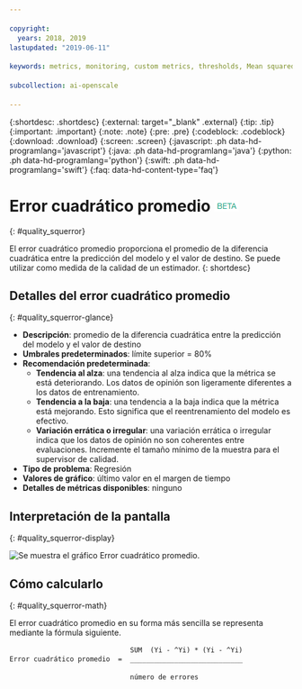```yaml
---

copyright:
  years: 2018, 2019
lastupdated: "2019-06-11"

keywords: metrics, monitoring, custom metrics, thresholds, Mean squared error

subcollection: ai-openscale

---
```


{:shortdesc: .shortdesc}
{:external: target="_blank" .external}
{:tip: .tip}
{:important: .important}
{:note: .note}
{:pre: .pre}
{:codeblock: .codeblock}
{:download: .download}
{:screen: .screen}
{:javascript: .ph data-hd-programlang='javascript'}
{:java: .ph data-hd-programlang='java'}
{:python: .ph data-hd-programlang='python'}
{:swift: .ph data-hd-programlang='swift'}
{:faq: data-hd-content-type='faq'}

# Error cuadrático promedio ![etiqueta beta](images/beta.png)
{: #quality_squerror}

El error cuadrático promedio proporciona el promedio de la diferencia cuadrática entre la predicción del modelo y el valor de destino. Se puede utilizar como medida de la calidad de un estimador.
{: shortdesc}

## Detalles del error cuadrático promedio
{: #quality_squerror-glance}

- **Descripción**: promedio de la diferencia cuadrática entre la predicción del modelo y el valor de destino
- **Umbrales predeterminados**: límite superior = 80%
- **Recomendación predeterminada**:
   - **Tendencia al alza**: una tendencia al alza indica que la métrica se está deteriorando. Los datos de opinión son ligeramente diferentes a los datos de entrenamiento.
   - **Tendencia a la baja**: una tendencia a la baja indica que la métrica está mejorando. Esto significa que el reentrenamiento del modelo es efectivo.
   - **Variación errática o irregular**: una variación errática o irregular indica que los datos de opinión no son coherentes entre evaluaciones. Incremente el tamaño mínimo de la muestra para el supervisor de calidad.
- **Tipo de problema**: Regresión
- **Valores de gráfico**: último valor en el margen de tiempo
- **Detalles de métricas disponibles**: ninguno

## Interpretación de la pantalla
{: #quality_squerror-display}

![Se muestra el gráfico Error cuadrático promedio.](images/xxxx.png)

## Cómo calcularlo
{: #quality_squerror-math}

El error cuadrático promedio en su forma más sencilla se representa mediante la fórmula siguiente.

```
                              SUM  (Yi - ^Yi) * (Yi - ^Yi)
Error cuadrático promedio  =  ____________________________

                              número de errores
```
